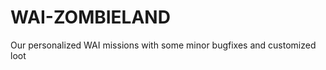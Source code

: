 WAI-ZOMBIELAND
==============

Our personalized WAI missions with some minor bugfixes and customized loot
